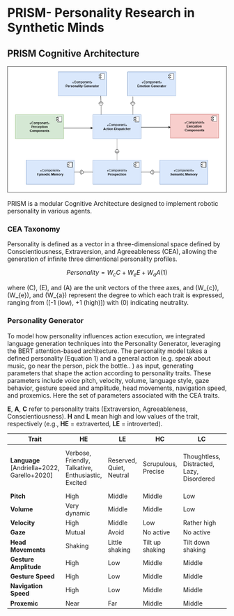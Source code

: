 # PRISM- Personality Research in Synthetic Minds


## PRISM Cognitive Architecture

![Architecture](images/PRISM_Architecture.png)

PRISM is a modular Cognitive Architecture designed to implement robotic personality in various agents.

### CEA Taxonomy

Personality is defined as a vector in a three-dimensional space defined by Conscientiousness, Extraversion, and Agreeableness (CEA), allowing the generation of infinite three dimentional personality profiles.  

$$
Personality= W_{c}C +  W_{e}E +  W_{a}A  (1)
$$

where \(C\), \(E\), and \(A\) are the unit vectors of the three axes, and \(W_{c}\), \(W_{e}\), and \(W_{a}\) represent the degree to which each trait is expressed, ranging from \([-1 (low), +1 (high)]\) with \(0\) indicating neutrality.

### Personality Generator

To model how personality influences action execution, we integrated language generation techniques into the Personality Generator, leveraging the BERT attention-based architecture. The personality model takes a defined personality (Equation 1) and a general action (e.g. speak about music, go near the person, pick the bottle.. ) as input, generating parameters that shape the action according to personality traits. These parameters include voice pitch, velocity, volume, language style, gaze behavior, gesture speed and amplitude, head movements, navigation speed, and proxemics. Here the set of parameters associated with the CEA traits.


**E**, **A**, **C** refer to personality traits (Extraversion, Agreeableness, Conscientiousness). **H** and **L** mean high and low values of the trait, respectively (e.g., **HE** = extraverted, **LE** = introverted).

| **Trait**                                       | **HE**                                                 | **LE**                      | **HC**                 | **LC**                                       | **HA**                                                             | **LA**                                                 |
| ----------------------------------------------- | ------------------------------------------------------ | --------------------------- | ---------------------- | -------------------------------------------- | ------------------------------------------------------------------ | ------------------------------------------------------ |
| **Language**<br>\[Andriella+2022, Garello+2020] | Verbose, Friendly, Talkative,<br>Enthusiastic, Excited | Reserved, Quiet,<br>Neutral | Scrupulous,<br>Precise | Thoughtless, Distracted,<br>Lazy, Disordered | Cooperative, Friendly,<br>Empathic, Forgiving,<br>Reliable, Polite | Competitive, Aggressive,<br>Provocative, Selfish, Rude |
| **Pitch**<br>                   | High                                                   | Middle                      | Middle                 | Low                                          | Low                                                                | Middle                                                 |
| **Volume**<br>                  | Very dynamic                                           | Middle                      | Middle                 | Low                                          | Dynamic                                                            | Dynamic                                                |
| **Velocity**<br>                | High                                                   | Middle                      | Low                    | Rather high                                  | Middle                                                             | Rather high                                            |
| **Gaze**<br>                         | Mutual                                                 | Avoid                       | No active              | No active                                    | Mutual                                                             | Avoid                                                  |
| **Head Movements**<br>             | Shaking                                                | Little shaking              | Tilt up shaking        | Tilt down shaking                            | Nodding                                                            | Little shaking                                         |
| **Gesture Amplitude**<br>     | High                                                   | Low                         | Middle                 | Middle                                       | Middle                                                             | Middle                                                 |
| **Gesture Speed**<br>        | High                                                   | Low                         | Middle                 | Middle                                       | Middle                                                             | Middle                                                 |
| **Navigation Speed**<br>        | High                                                   | Low                         | Middle                 | Middle                                       | Middle                                                             | Middle                                                 |
| **Proxemic**<br>                | Near                                                   | Far                         | Middle                 | Middle                                       | Near                                                               | Far                                                    |



